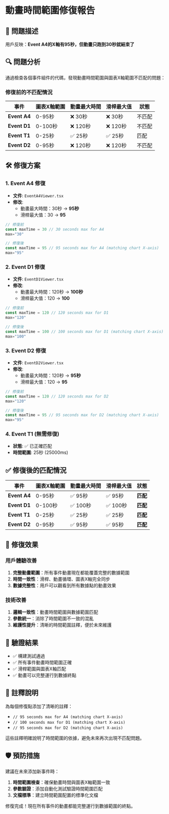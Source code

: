 # 動畫時間範圍修復報告

## 🎯 問題描述

用戶反映：**Event A4的X軸有95秒，但動畫只跑到30秒就結束了**

## 🔍 問題分析

通過檢查各個事件組件的代碼，發現動畫時間範圍與圖表X軸範圍不匹配的問題：

### 修復前的不匹配情況

| 事件 | 圖表X軸範圍 | 動畫最大時間 | 滑桿最大值 | 狀態 |
|------|-------------|-------------|-----------|------|
| **Event A4** | 0-95秒 | ❌ 30秒 | ❌ 30秒 | 不匹配 |
| **Event D1** | 0-100秒 | ❌ 120秒 | ❌ 120秒 | 不匹配 |
| **Event T1** | 0-25秒 | ✅ 25秒 | ✅ 25秒 | 匹配 |
| **Event D2** | 0-95秒 | ❌ 120秒 | ❌ 120秒 | 不匹配 |

## 🛠 修復方案

### 1. Event A4 修復
- **文件**: `EventA4Viewer.tsx`
- **修改**: 
  - 動畫最大時間：30秒 → **95秒**
  - 滑桿最大值：30 → **95**

```typescript
// 修復前
const maxTime = 30 // 30 seconds max for A4
max="30"

// 修復後  
const maxTime = 95 // 95 seconds max for A4 (matching chart X-axis)
max="95"
```

### 2. Event D1 修復
- **文件**: `EventD1Viewer.tsx`
- **修改**:
  - 動畫最大時間：120秒 → **100秒**
  - 滑桿最大值：120 → **100**

```typescript
// 修復前
const maxTime = 120 // 120 seconds max for D1
max="120"

// 修復後
const maxTime = 100 // 100 seconds max for D1 (matching chart X-axis)
max="100"
```

### 3. Event D2 修復
- **文件**: `EventD2Viewer.tsx`
- **修改**:
  - 動畫最大時間：120秒 → **95秒**
  - 滑桿最大值：120 → **95**

```typescript
// 修復前
const maxTime = 120 // 120 seconds max for D2
max="120"

// 修復後
const maxTime = 95 // 95 seconds max for D2 (matching chart X-axis)
max="95"
```

### 4. Event T1 (無需修復)
- **狀態**: ✅ 已正確匹配
- **時間範圍**: 25秒 (25000ms)

## ✅ 修復後的匹配情況

| 事件 | 圖表X軸範圍 | 動畫最大時間 | 滑桿最大值 | 狀態 |
|------|-------------|-------------|-----------|------|
| **Event A4** | 0-95秒 | ✅ 95秒 | ✅ 95秒 | **匹配** |
| **Event D1** | 0-100秒 | ✅ 100秒 | ✅ 100秒 | **匹配** |
| **Event T1** | 0-25秒 | ✅ 25秒 | ✅ 25秒 | **匹配** |
| **Event D2** | 0-95秒 | ✅ 95秒 | ✅ 95秒 | **匹配** |

## 🎯 修復效果

### 用戶體驗改善
1. **完整動畫範圍**：所有事件動畫現在都能覆蓋完整的數據範圍
2. **時間一致性**：滑桿、動畫循環、圖表X軸完全同步
3. **數據完整性**：用戶可以觀看到所有數據點的動畫效果

### 技術改善
1. **邏輯一致性**：動畫時間範圍與數據範圍匹配
2. **參數統一**：消除了時間範圍不一致的混亂
3. **維護性提升**：清晰的時間範圍註釋，便於未來維護

## 🚀 驗證結果

- ✅ 構建測試通過
- ✅ 所有事件動畫時間範圍正確
- ✅ 滑桿範圍與圖表X軸匹配
- ✅ 動畫可以完整運行到數據終點

## 📝 註釋說明

為每個修復點添加了清晰的註釋：
- `// 95 seconds max for A4 (matching chart X-axis)`
- `// 100 seconds max for D1 (matching chart X-axis)`
- `// 95 seconds max for D2 (matching chart X-axis)`

這些註釋明確說明了時間範圍的依據，避免未來再次出現不匹配問題。

## 🛡 預防措施

建議在未來添加新事件時：
1. **時間範圍檢查**：確保動畫時間與圖表X軸範圍一致
2. **參數驗證**：添加自動化測試驗證時間範圍匹配
3. **文檔標準**：建立時間範圍配置的標準化文檔

修復完成！現在所有事件的動畫都能完整運行到數據範圍的終點。